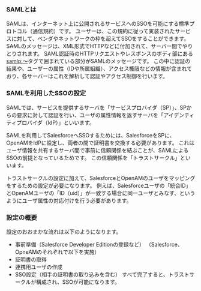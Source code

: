 ### SAMLとは

SAMLは、インターネット上に公開されるサービスへのSSOを可能にする標準プロトコル（通信規約）です。
ユーザーは、この規約に従って実装されたサービスに対して、ベンダやネットワークの枠を超えてSSOをすることができます。
SAMLのメッセージは、XML形式でHTTPなどに付加されて、サーバー間でやりとりされます。
SAML認証時のHTTPリクエストやレスポンスのボディ部にある<samlp:～>タグで囲まれている部分がSAMLのメッセージです。
この中に認証の結果や、ユーザーの属性（IDや所属組織）、アクセス権限などの情報が含まれており、各サーバーはこれを解析して認証やアクセス制御を行います。

### SAMLを利用したSSOの設定

SAMLでは、サービスを提供するサーバを「サービスプロバイダ（SP）」、SPからの要求に対して認証を行い、ユーザの属性情報を返すサーバを「アイデンティティプロバイダ（IdP）」といいます。

SAMLを利用してSalesforceへSSOするためには、SalesforceをSPに、OpenAMをIdPに設定し、両者の間で証明書を交換する必要があります。
これはユーザ情報を共有するサーバ間で事前に信頼関係を結ぶことが、SAMLによるSSOの前提となっているためです。
この信頼関係を「トラストサークル」といいます。

トラストサークルの設定に加えて、SalesforceとOpenAMのユーザをマッピングをするための設定が必要になります。
例えば、Salesforceユーザの「統合ID」とOpenAMユーザの「ID（uid）」が一致する場合に同一ユーザとみなす、というようにユーザ属性の対応付けを行う必要があります。

### 設定の概要

設定のおおまかな流れは以下のようになります。

- 事前準備（Salesforce Developer Editionの登録など）
（Salesforce、OpneAMのそれぞれで以下を実施）
- 証明書の取得
- 連携用ユーザの作成
- SSO設定（相手の証明書の取り込みを含む）
すべて完了すると、トラストサークルが構成され、SSOが可能になります。
